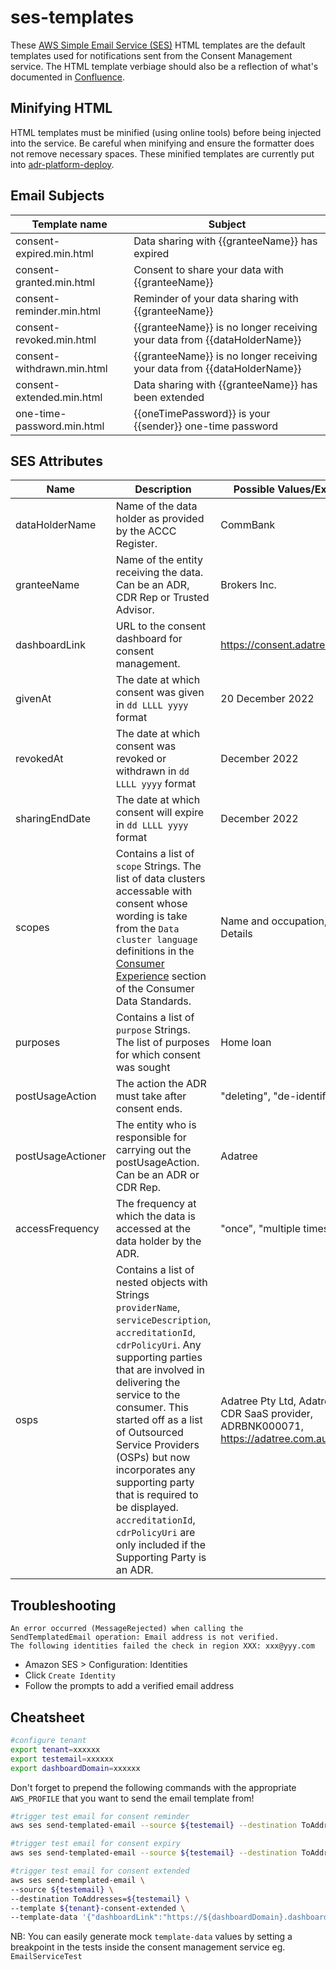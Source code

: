 # ses-templates

These [AWS Simple Email Service (SES)](https://aws.amazon.com/ses/) HTML templates are the default templates used for
notifications sent from the Consent Management service. The HTML template verbiage should also be a reflection of what's
documented in [Confluence](https://adatree.atlassian.net/wiki/x/AQBAGw).

## Minifying HTML

HTML templates must be minified (using online tools) before being injected into the service. Be careful when minifying
and ensure the formatter does not remove necessary spaces. These minified templates are currently put into
[adr-platform-deploy](https://github.com/Adatree/adr-platform-deploy/blob/main/service-catalog/products/per-tenant-infra/stack-of-stacks.yaml).

## Email Subjects

| Template name              | Subject                                                                  |
|----------------------------|--------------------------------------------------------------------------|
| consent-expired.min.html   | Data sharing with {{granteeName}} has expired                            |
| consent-granted.min.html   | Consent to share your data with {{granteeName}}                          |
| consent-reminder.min.html  | Reminder of your data sharing with {{granteeName}}                       |
| consent-revoked.min.html   | {{granteeName}} is no longer receiving your data from {{dataHolderName}} |
| consent-withdrawn.min.html | {{granteeName}} is no longer receiving your data from {{dataHolderName}} |
| consent-extended.min.html  | Data sharing with {{granteeName}} has been extended                      |
| one-time-password.min.html | {{oneTimePassword}} is your {{sender}} one-time password                 |

## SES Attributes

| Name | Description | Possible Values/Examples |
|-|-|-|
| dataHolderName | Name of the data holder as provided by the ACCC Register. | CommBank |
| granteeName | Name of the entity receiving the data. Can be an ADR, CDR Rep or Trusted Advisor. | Brokers Inc. |
| dashboardLink | URL to the consent dashboard for consent management. | https://consent.adatree.au |
| givenAt | The date at which consent was given in `dd LLLL yyyy` format | 20 December 2022 |
| revokedAt | The date at which consent was revoked or withdrawn in `dd LLLL yyyy` format  | December 2022 |
| sharingEndDate | The date at which consent will expire in `dd LLLL yyyy` format | December 2022 |
| scopes | Contains a list of `scope` Strings. The list of data clusters accessable with consent whose wording is take from the `Data cluster language` definitions in the [Consumer Experience](https://consumerdatastandardsaustralia.github.io/standards/#consumer-experience) section of the Consumer Data Standards. | Name and occupation, Contact Details|
| purposes | Contains a list of `purpose` Strings. The list of purposes for which consent was sought | Home loan |
| postUsageAction | The action the ADR must take after consent ends. | "deleting", "de-identifying" |
| postUsageActioner | The entity who is responsible for carrying out the postUsageAction. Can be an ADR or CDR Rep. | Adatree |
| accessFrequency | The frequency at which the data is accessed at the data holder by the ADR. | "once", "multiple times" |
| osps |Contains a list of nested objects with Strings `providerName`, `serviceDescription`, `accreditationId`, `cdrPolicyUri`. Any supporting parties that are involved in delivering the service to the consumer. This started off as a list of Outsourced Service Providers (OSPs) but now incorporates any supporting party that is required to be displayed. `accreditationId`, `cdrPolicyUri` are only included if the Supporting Party is an ADR. | Adatree Pty Ltd, Adatree is a CDR SaaS provider, ADRBNK000071, https://adatree.com.au/cdrpolicy|

## Troubleshooting

```text
An error occurred (MessageRejected) when calling the SendTemplatedEmail operation: Email address is not verified. 
The following identities failed the check in region XXX: xxx@yyy.com
```

* Amazon SES > Configuration: Identities
* Click `Create Identity`
* Follow the prompts to add a verified email address

## Cheatsheet

```bash
#configure tenant
export tenant=xxxxxx
export testemail=xxxxxx
export dashboardDomain=xxxxxx
```

Don't forget to prepend the following commands with the appropriate `AWS_PROFILE` that you want to send the email
template from!

```bash
#trigger test email for consent reminder
aws ses send-templated-email --source ${testemail} --destination ToAddresses=${testemail} --template ${tenant}-consent-reminder --template-data '{ "dataHolderName":  "Red Australia Bank", "granteeName": "John Doe", "dashboardLink":  "https://${dashboardDomain}.dashboard.adatree.com.au/", "givenAt": "some time in future", "sharingEndDate":  "right now", "scopes": "scope 1 scope 2 scope 3", "purposes":  "test email template", "accessFrequency": "ongoing" }'
```

```bash
#trigger test email for consent expiry 
aws ses send-templated-email --source ${testemail} --destination ToAddresses=${testemail} --template ${tenant}-consent-expired --template-data '{ "dataHolderName":  "Red Australia Bank", "granteeName": "John Doe", "dashboardLink":  "https://${dashboardDomain}.dashboard.adatree.com.au/", "givenAt": "some time in future", "sharingEndDate":  "right now", "scopes": "scope 1 scope 2 scope 3", "purposes":  "test email template", "accessFrequency": "ongoing" }'
```

```bash
#trigger test email for consent extended 
aws ses send-templated-email \
--source ${testemail} \
--destination ToAddresses=${testemail} \
--template ${tenant}-consent-extended \
--template-data '{"dashboardLink":"https://${dashboardDomain}.dashboard.adatree.com.au/","accessFrequency":"multiple times","osps":[{"cdrPolicyUri":"https://adatree.com.au/cdr-policy","serviceDescription":"hello world!","accreditationId":"ADRX00000071","providerName":"Adatree Pty Ltd"},{"serviceDescription":"MogoPlus will categorise your data","providerName":"MogoPlus"}],"dataHolderName":"Red Australia Bank","sharingEndDate":"15 May 2025","purposes":[{"purpose":"Name"}],"scopes":[{"scope":"Personal information"},{"scope":"Bank account name, type and balance"}],"givenAt":"15 May 2024","granteeName":"The end recipient of the data i.e. ADR, Rep, TA"}'
```

NB: You can easily generate mock `template-data` values by setting a breakpoint in the tests inside the consent
management service eg. `EmailServiceTest`  
